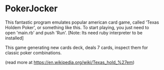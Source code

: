 # PokerJocker 

This fantastic program emulates popular american card game, called 'Texas Holdem Poker', or something like this. To start playing,
you just need to open 'main.rb' and push 'Run'.
[Note: Its need ruby interpreter to be installed]

This game generating new cards deck, deals 7 cards, inspect them for classic poker combinations.

(read more at https://en.wikipedia.org/wiki/Texas_hold_%27em)
